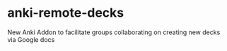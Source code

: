 # anki-remote-decks


New Anki Addon to facilitate groups collaborating on creating new decks via Google docs
